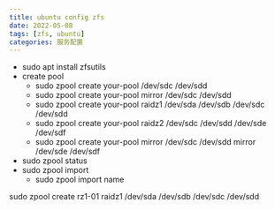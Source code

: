 ```yaml
---
title: ubuntu config zfs
date: 2022-05-08
tags: [zfs, ubuntu]
categories: 服务配置
---
```


- sudo apt install zfsutils
- create pool
    - sudo zpool create your-pool /dev/sdc /dev/sdd
    - sudo zpool create your-pool mirror /dev/sdc /dev/sdd
    - sudo zpool create your-pool raidz1 /dev/sda /dev/sdb /dev/sdc /dev/sdd
    - sudo zpool create your-pool raidz2 /dev/sdc /dev/sdd /dev/sde /dev/sdf
    - sudo zpool create your-pool mirror /dev/sdc /dev/sdd mirror /dev/sde /dev/sdf
- sudo zpool status
- sudo zpool import
    - sudo zpool import name



sudo zpool create rz1-01 raidz1 /dev/sda /dev/sdb /dev/sdc /dev/sdd